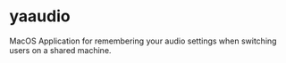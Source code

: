 # yaaudio
MacOS Application for remembering your audio settings when switching users on a shared machine.
